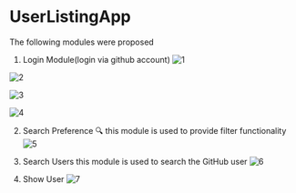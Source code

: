 # UserListingApp

The following modules were proposed

1. Login Module(login via github account)
![1](https://user-images.githubusercontent.com/43025057/117055342-ae5c7200-ad38-11eb-9d23-1bc3202140a8.jpg)

![2](https://user-images.githubusercontent.com/43025057/117055721-190dad80-ad39-11eb-94cd-2acca8a3d608.jpg)

![3](https://user-images.githubusercontent.com/43025057/117055726-1ad77100-ad39-11eb-80ff-2fb5c5f50b2d.jpg)

![4](https://user-images.githubusercontent.com/43025057/117055731-1b700780-ad39-11eb-96cd-bfe0d478cdb7.jpg)

2. Search Preference 🔍
this module is used to provide filter functionality
![5](https://user-images.githubusercontent.com/43025057/117055733-1c089e00-ad39-11eb-8838-f0eba7117959.jpg)

3. Search Users 
this module is used to search the GitHub user 
![6](https://user-images.githubusercontent.com/43025057/117055735-1ca13480-ad39-11eb-9e69-47276e82e4d0.jpg)

4. Show User
![7](https://user-images.githubusercontent.com/43025057/117055738-1dd26180-ad39-11eb-9bf2-49ee2c90d320.jpg)
